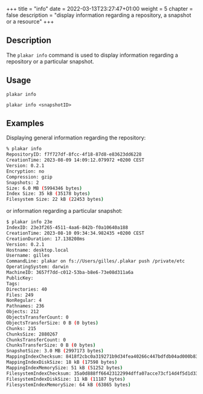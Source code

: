 +++
title = "info"
date = 2022-03-13T23:27:47+01:00
weight = 5
chapter = false
description = "display information regarding a repository, a snapshot or a resource"
+++

## Description

The `plakar info` command is used to display information regarding a repository or a particular snapshot.

## Usage

`plakar info`

`plakar info <snapshotID>`

## Examples

Displaying general information regarding the repository:

```sh
% plakar info
RepositoryID: f7f727df-8fcc-4f18-87d8-e83623dd6228
CreationTime: 2023-08-09 14:09:12.079972 +0200 CEST
Version: 0.2.1
Encryption: no
Compression: gzip
Snapshots: 2
Size: 6.0 MB (5994346 bytes)
Index Size: 35 kB (35178 bytes)
Filesystem Size: 22 kB (22453 bytes)
```

or information regarding a particular snapshot:

```sh
$ plakar info 23e
IndexID: 23e3f265-4511-4aa6-842b-f0a10640a188
CreationTime: 2023-08-10 09:34:34.982435 +0200 CEST
CreationDuration: 17.138208ms
Version: 0.2.1
Hostname: desktop.local
Username: gilles
CommandLine: plakar on fs://Users/gilles/.plakar push /private/etc
OperatingSystem: darwin
MachineID: 3657f7dd-c012-53ba-b8e6-73e08d311a6a
PublicKey: 
Tags: 
Directories: 40
Files: 249
NonRegular: 4
Pathnames: 236
Objects: 212
ObjectsTransferCount: 0
ObjectsTransferSize: 0 B (0 bytes)
Chunks: 215
ChunksSize: 2880267
ChunksTransferCount: 0
ChunksTransferSize: 0 B (0 bytes)
SnapshotSize: 3.0 MB (2997173 bytes)
MappingIndexChecksum: 8418f2cbc0a319271b9d34fea40266c447bdfdb04ad000b837a1e976eb4f46b4
MappingIndexDiskSize: 18 kB (17598 bytes)
MappingIndexMemorySize: 51 kB (51252 bytes)
FilesystemIndexChecksum: 35a0d888ff66423122994dffa07acce73cf14d4f5d1d33a6f930669ba42b19fe
FilesystemIndexDiskSize: 11 kB (11187 bytes)
FilesystemIndexMemorySize: 64 kB (63865 bytes)
```